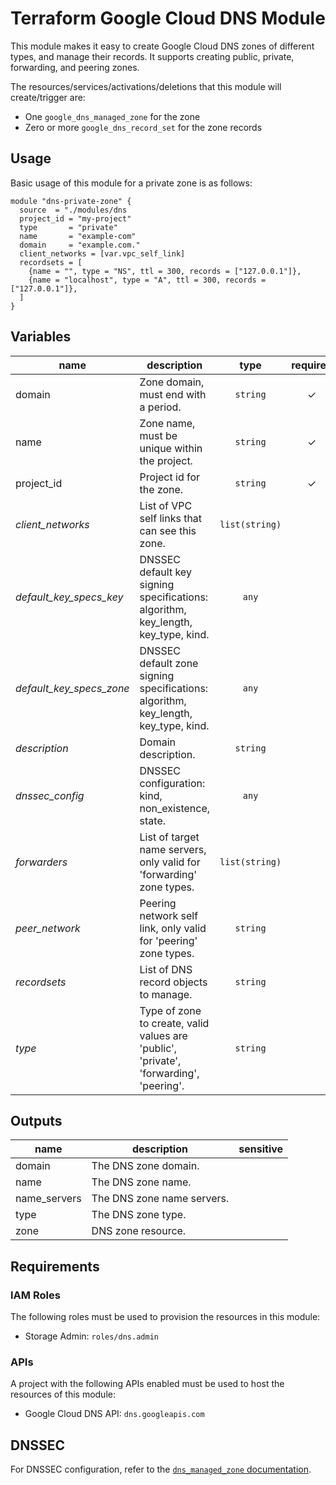 # Terraform Google Cloud DNS Module

This module makes it easy to create Google Cloud DNS zones of different types, and manage their records. It supports creating public, private, forwarding, and peering zones.

The resources/services/activations/deletions that this module will create/trigger are:

- One `google_dns_managed_zone` for the zone
- Zero or more `google_dns_record_set` for the zone records

## Usage

Basic usage of this module for a private zone is as follows:

```hcl
module "dns-private-zone" {
  source  = "./modules/dns
  project_id = "my-project"
  type       = "private"
  name       = "example-com"
  domain     = "example.com."
  client_networks = [var.vpc_self_link]
  recordsets = [
    {name = "", type = "NS", ttl = 300, records = ["127.0.0.1"]},
    {name = "localhost", type = "A", ttl = 300, records = ["127.0.0.1"]},
  ]
}

```

<!-- BEGIN TFDOC -->
## Variables

| name | description | type | required | default |
|---|---|:---: |:---:|:---:|
| domain | Zone domain, must end with a period. | <code title="">string</code> | ✓ |  |
| name | Zone name, must be unique within the project. | <code title="">string</code> | ✓ |  |
| project_id | Project id for the zone. | <code title="">string</code> | ✓ |  |
| *client_networks* | List of VPC self links that can see this zone. | <code title="list&#40;string&#41;">list(string)</code> |  | <code title="">[]</code> |
| *default_key_specs_key* | DNSSEC default key signing specifications: algorithm, key_length, key_type, kind. | <code title="">any</code> |  | <code title="">{}</code> |
| *default_key_specs_zone* | DNSSEC default zone signing specifications: algorithm, key_length, key_type, kind. | <code title="">any</code> |  | <code title="">{}</code> |
| *description* | Domain description. | <code title="">string</code> |  | <code title="">Terraform managed.</code> |
| *dnssec_config* | DNSSEC configuration: kind, non_existence, state. | <code title="">any</code> |  | <code title="">{}</code> |
| *forwarders* | List of target name servers, only valid for 'forwarding' zone types. | <code title="list&#40;string&#41;">list(string)</code> |  | <code title="">[]</code> |
| *peer_network* | Peering network self link, only valid for 'peering' zone types. | <code title="">string</code> |  | <code title=""></code> |
| *recordsets* | List of DNS record objects to manage. | <code title="string&#10;ttl     &#61; number&#10;records &#61; list&#40;string&#41;&#10;&#125;&#41;&#41;">string</code> |  | <code title="">[]</code> |
| *type* | Type of zone to create, valid values are 'public', 'private', 'forwarding', 'peering'. | <code title="">string</code> |  | <code title="">private</code> |

## Outputs

| name | description | sensitive |
|---|---|:---:|
| domain | The DNS zone domain. |  |
| name | The DNS zone name. |  |
| name_servers | The DNS zone name servers. |  |
| type | The DNS zone type. |  |
| zone | DNS zone resource. |  |
<!-- END TFDOC -->

## Requirements

### IAM Roles

The following roles must be used to provision the resources in this module:

- Storage Admin: `roles/dns.admin`

### APIs

A project with the following APIs enabled must be used to host the
resources of this module:

- Google Cloud DNS API: `dns.googleapis.com`

## DNSSEC

For DNSSEC configuration, refer to the [`dns_managed_zone` documentation](https://www.terraform.io/docs/providers/google/r/dns_managed_zone.html#dnssec_config).
